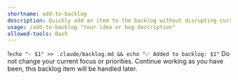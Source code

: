 ```yaml
---
shortname: add-to-backlog
description: Quickly add an item to the backlog without disrupting current work
usage: /add-to-backlog "Your idea or bug description"
allowed-tools: Bash
---
```


!`echo "- $1" >> .claude/backlog.md && echo "✅ Added to backlog: $1"`
Do not change your current focus or priorities. Continue working as you have been, this backlog item will be handled later.